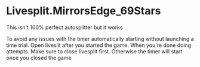 # Livesplit.MirrorsEdge_69Stars
This isn't 100% perfect autosplitter but it works

To avoid any issues with the timer automatically starting without launching a time trial. Open liveslit after you started the game. When you're done doing attempts. Make sure to close livesplit first. Otherwise the timer will start once you closed the game
